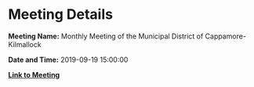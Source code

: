 # Meeting Details

**Meeting Name:** Monthly Meeting of the Municipal District of Cappamore-Kilmallock

**Date and Time:** 2019-09-19 15:00:00

**[Link to Meeting](https://www.limerick.ie/council/whats-on/monthly-meeting-municipal-district-cappamore-kilmallock-52)**
